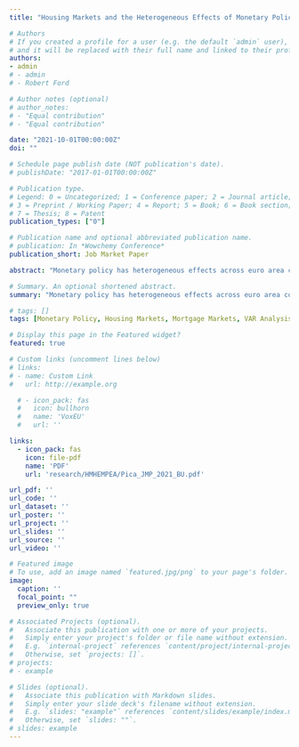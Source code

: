 ```yaml
---
title: "Housing Markets and the Heterogeneous Effects of Monetary Policy Across the Euro Area"

# Authors
# If you created a profile for a user (e.g. the default `admin` user), write the username (folder name) here 
# and it will be replaced with their full name and linked to their profile.
authors:
- admin
# - admin
# - Robert Ford

# Author notes (optional)
# author_notes:
# - "Equal contribution"
# - "Equal contribution"

date: "2021-10-01T00:00:00Z"
doi: ""

# Schedule page publish date (NOT publication's date).
# publishDate: "2017-01-01T00:00:00Z"

# Publication type.
# Legend: 0 = Uncategorized; 1 = Conference paper; 2 = Journal article;
# 3 = Preprint / Working Paper; 4 = Report; 5 = Book; 6 = Book section;
# 7 = Thesis; 8 = Patent
publication_types: ["0"]

# Publication name and optional abbreviated publication name.
# publication: In *Wowchemy Conference*
publication_short: Job Market Paper

abstract: "Monetary policy has heterogeneous effects across euro area countries. There are strong correlations between cross-country monetary policy potency and housing and mortgage market institutions, namely the share of adjustable-rate mortgages and the homeownership rate. To disentangle the relative importance of these institutions, I incorporate them into a quantitative currency-union New Keynesian model with rich household balance sheets. I calibrate the model to Spain and the euro area. The model fits well: the consumption response in Spain is 2.4 times stronger than the euro area in the model relative to 2.5 in the data. My results reveal that a higher adjustable-rate mortgage share and a higher homeownership rate interact to amplify the effects of monetary policy on economic activity due to smaller mortgage interest payments and a higher fraction of mortgaged homeowners operating in the market. I use the model to show that a banking union requiring shared financial regulation decreases the heterogeneous effects of monetary policy by weakening the pass-through to average mortgage interest rates. Finally, including house prices into the euro area price index stabilizes output at the cost of less stable goods inflation."

# Summary. An optional shortened abstract.
summary: "Monetary policy has heterogeneous effects across euro area countries. There are strong correlations between cross-country monetary policy potency and housing and mortgage market institutions, namely the share of adjustable-rate mortgages and the homeownership rate. To disentangle the relative importance of these institutions, I incorporate them into a quantitative currency-union New Keynesian model with rich household balance sheets. I calibrate the model to Spain and the euro area. The model fits well: the consumption response in Spain is 2.4 times stronger than the euro area in the model relative to 2.5 in the data. My results reveal that a higher adjustable-rate mortgage share and a higher homeownership rate interact to amplify the effects of monetary policy on economic activity due to smaller mortgage interest payments and a higher fraction of mortgaged homeowners operating in the market. I use the model to show that a banking union requiring shared financial regulation decreases the heterogeneous effects of monetary policy by weakening the pass-through to average mortgage interest rates. Finally, including house prices into the euro area price index stabilizes output at the cost of less stable goods inflation."

# tags: []
tags: [Monetary Policy, Housing Markets, Mortgage Markets, VAR Analysis, Household Survey, New Keynesian, Banking Union]

# Display this page in the Featured widget?
featured: true

# Custom links (uncomment lines below)
# links:
# - name: Custom Link
#   url: http://example.org

  # - icon_pack: fas
  #   icon: bullhorn
  #   name: 'VoxEU'
  #   url: ''

links:
  - icon_pack: fas
    icon: file-pdf
    name: 'PDF'
    url: 'research/HMHEMPEA/Pica_JMP_2021_BU.pdf'

url_pdf: ''
url_code: ''
url_dataset: ''
url_poster: ''
url_project: ''
url_slides: ''
url_source: ''
url_video: ''

# Featured image
# To use, add an image named `featured.jpg/png` to your page's folder. 
image:
  caption: ''
  focal_point: ""
  preview_only: true

# Associated Projects (optional).
#   Associate this publication with one or more of your projects.
#   Simply enter your project's folder or file name without extension.
#   E.g. `internal-project` references `content/project/internal-project/index.md`.
#   Otherwise, set `projects: []`.
# projects:
# - example

# Slides (optional).
#   Associate this publication with Markdown slides.
#   Simply enter your slide deck's filename without extension.
#   E.g. `slides: "example"` references `content/slides/example/index.md`.
#   Otherwise, set `slides: ""`.
# slides: example
---
```


<!-- {{% callout note %}}
Click the *Cite* button above to demo the feature to enable visitors to import publication metadata into their reference management software.
{{% /callout %}}

{{% callout note %}}
Create your slides in Markdown - click the *Slides* button to check out the example.
{{% /callout %}}

Supplementary notes can be added here, including [code, math, and images](https://wowchemy.com/docs/writing-markdown-latex/). -->
